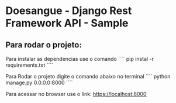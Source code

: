 # Doesangue - Django Rest Framework API - Sample

## Para rodar o projeto:

Para instalar as dependencias use o comando 
´´´´
pip instal -r requirements.txt
´´´´

Para Rodar o projeto digite o comando abaixo no terminal 
´´´´
python manage.py 0.0.0.0:8000
´´´´

Para acessar no browser use o link:
[https://localhost:8000](https://localhost:8000)

